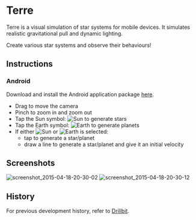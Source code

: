 # Terre
Terre is a visual simulation of star systems for mobile devices. It simulates realistic gravitational pull and dynamic lighting. 

Create various star systems and observe their behaviours!

## Instructions

### Android

Download and install the Android application package [here](https://github.com/zuqini/Terre/releases/download/v0.3-alpha/Terre.apk).

* Drag to move the camera
* Pinch to zoom in and zoom out
* Tap the Sun symbol: ![Sun][1] to generate stars
* Tap the Earth symbol: ![Earth][2] to generate planets
* If either ![Sun][1] or ![Earth][2] is selected:
  * tap to generate a star/planet
  * draw a line to generate a star/planet and give it an initial velocity

## Screenshots
![screenshot_2015-04-18-20-30-02](https://cloud.githubusercontent.com/assets/5790854/7217902/4349e566-e619-11e4-84c0-8934651018b0.png)
![screenshot_2015-04-18-20-30-12](https://cloud.githubusercontent.com/assets/5790854/7217903/434aa08c-e619-11e4-8f37-6d75e8cb78f7.png)

## History
For previous development history, refer to [Drillbit](https://github.com/zuqini/Drillbit).

[1]: http://upload.wikimedia.org/wikipedia/commons/thumb/6/6f/Sun_symbol.svg/25px-Sun_symbol.svg.png
[2]: http://upload.wikimedia.org/wikipedia/commons/thumb/e/e7/Earth_symbol.svg/16px-Earth_symbol.svg.png
